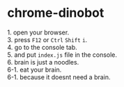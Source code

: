 # chrome-dinobot
1\. open your browser.  
3\. press ``F12`` or ``Ctrl`` ``Shift`` ``i``.  
4\. go to the console tab.  
5\. and put ``index.js`` file  in the console.  
6\. brain is just a noodles.  
6-1\. eat your brain.  
6-1\. because it doesnt need a brain.  
